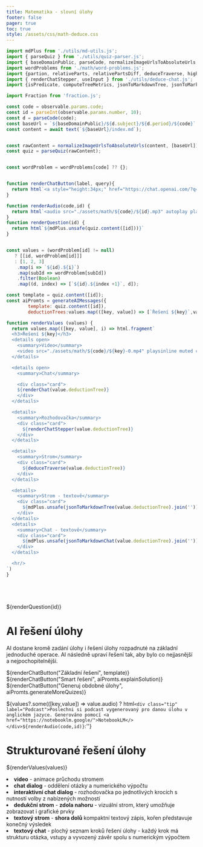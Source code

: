 ```yaml
---
title: Matematika - slovní úlohy
footer: false
pager: true
toc: true
style: /assets/css/math-deduce.css
---
```


```js
import mdPlus from './utils/md-utils.js';
import { parseQuiz } from './utils/quiz-parser.js';
import { baseDomainPublic, parseCode, normalizeImageUrlsToAbsoluteUrls, formatCode, text, isEmptyOrWhiteSpace } from './utils/quiz-string-utils.js';
import wordProblems from './math/word-problems.js';
import {partion, relativeParts, relativePartsDiff, deduceTraverse, highlightLabel, renderChat } from './utils/deduce-components.js';
import { renderChatStepper, useInput } from './utils/deduce-chat.js';
import {isPredicate, computeTreeMetrics, jsonToMarkdownTree, jsonToMarkdownChat, highlight, generateAIMessages} from './utils/deduce-utils.js';

import Fraction from 'fraction.js';

const code = observable.params.code;
const id = parseInt(observable.params.number, 10);
const d = parseCode(code);
const baseUrl = `${baseDomainPublic}/${d.subject}/${d.period}/${code}`
const content = await text(`${baseUrl}/index.md`);


const rawContent = normalizeImageUrlsToAbsoluteUrls(content, [baseUrl])
const quiz = parseQuiz(rawContent);


const wordProblem = wordProblems[code] ?? {};
```

```js

function renderChatButton(label, query){
  return html`<a style="height:34px;" href="https://chat.openai.com/?q=${encodeURIComponent(query)}" target="_blank"><img style="height:34px;" src="https://img.shields.io/badge/chatGPT-74aa9c?style=for-the-badge&logo=openai&logoColor=white&label=${encodeURIComponent(label)}" alt="ChatGPT" /></a>`
}

function renderAudio(code,id) {
  return html`<audio src="./assets/math/${code}/${id}.mp3" autoplay playsinline muted controls style="min-width: 100px;"></audio>`
}
function renderQuestion(id) {
  return html`${mdPlus.unsafe(quiz.content([id]))}`
}


const values = (wordProblem[id] != null)
   ? [[id, wordProblem[id]]] 
   : [1, 2, 3]
    .map(i => `${id}.${i}`)
    .map(subId => wordProblem[subId])
    .filter(Boolean)
    .map((d, index) => [`${id}.${index +1}`, d]);

const template = quiz.content([id]);
const aiPromts = generateAIMessages({
        template: quiz.content([id]),
        deductionTrees:values.map(([key, value]) => [`Řešení ${key}`,value.deductionTree])});

function renderValues (values) {
  return values.map(([key, value], i) => html.fragment`  
  <h3>Řešení ${key}</h3>
  <details open>
    <summary>Video</summary>
    <video src="./assets/math/${code}/${key}-0.mp4" playsinline muted controls style="width: 100%;"></video>
  </details>

  <details open>
    <summary>Chat</summary>

    <div class="card">
    ${renderChat(value.deductionTree)}
    </div>
  </details>

  <details>
    <summary>Rozhodovačka</summary>
    <div class="card">
      ${renderChatStepper(value.deductionTree)}
    </div>  
  </details>

  <details>
    <summary>Strom</summary>
    <div class="card">
      ${deduceTraverse(value.deductionTree)}
    </div>
  </details>

  <details>
    <summary>Strom - textově</summary>
    <div class="card">
      ${mdPlus.unsafe(jsonToMarkdownTree(value.deductionTree).join(''))}
    </div>
  </details>
  <details>
    <summary>Chat - textově</summary>
    <div class="card">
      ${mdPlus.unsafe(jsonToMarkdownChat(value.deductionTree).join(''))}
    </div>
  </details>

  <hr/>
`)
}

  
```
#

${renderQuestion(id)}

# AI řešení úlohy

<div class="tip" label="Smart řešení úlohy">  
  AI dostane kromě zadání úlohy i řešení úlohy rozpadnuté na základní jednoduché operace.
  AI následně upraví řešení tak, aby bylo co nejjasnější a nejpochopitelnější.
</div>


${renderChatButton("Základní řešení", template)}
${renderChatButton("Smart řešení", aiPromts.explainSolution)}
${renderChatButton("Generuj obdobné úlohy", aiPromts.generateMoreQuizes)}


${values?.some(([key,value]) => value.audio) ? html`<div class="tip" label="Podcast">Poslechni si podcast vygenerovaný pro danou úlohu v anglickém jazyce. Generováno pomocí <a href="https://notebooklm.google/">NotebookLM</></div>${renderAudio(code,id)}`:''}

# Strukturované řešení úlohy

${renderValues(values)}

<div class="tip" label="Různé reprezentace řešení úlohy">  
  <li><b>video</b> - animace průchodu stromem</li>
  <li><b>chat dialog</b> - oddělení otázky a numerického výpočtu</li>
  <li><b>interaktivní chat dialog</b> - rozhodovačka po jednotlivých krocích s nutností volby z nabízených možností</li>
  <li><b>dedukční strom</b> - <b>zdola nahoru</b> - vizuální strom, který umožňuje zobrazovat i grafické prvky</li>
  <li><b>textový strom</b> - <b>shora dolů</b> kompaktní textový zápis, kořen představuje konečný výsledek</li>
  <li><b>textový chat</b> - plochý seznam kroků řešení úlohy - každý krok má strukturu otázka, vstupy a vyvozený závěr spolu s numerickým výpočtem</li>
</div>


